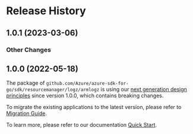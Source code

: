 # Release History

## 1.0.1 (2023-03-06)
### Other Changes


## 1.0.0 (2022-05-18)

The package of `github.com/Azure/azure-sdk-for-go/sdk/resourcemanager/logz/armlogz` is using our [next generation design principles](https://azure.github.io/azure-sdk/general_introduction.html) since version 1.0.0, which contains breaking changes.

To migrate the existing applications to the latest version, please refer to [Migration Guide](https://aka.ms/azsdk/go/mgmt/migration).

To learn more, please refer to our documentation [Quick Start](https://aka.ms/azsdk/go/mgmt).